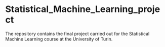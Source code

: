 # Statistical_Machine_Learning_project
 The repository contains the final project carried out for the Statistical Machine Learning course at the University of Turin.
